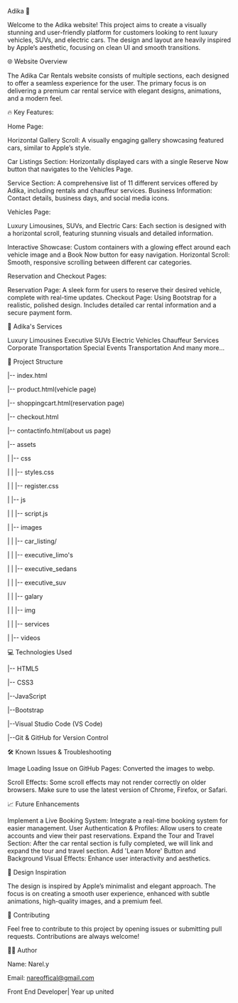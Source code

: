 Adika 🚗

Welcome to the Adika website! This project aims to create a visually stunning and user-friendly platform for customers looking to rent luxury vehicles, SUVs, and electric cars. The design and layout are heavily inspired by Apple’s aesthetic, focusing on clean UI and smooth transitions.

🌐 Website Overview

The Adika Car Rentals website consists of multiple sections, each designed to offer a seamless experience for the user. The primary focus is on delivering a premium car rental service with elegant designs, animations, and a modern feel.

🔥 Key Features:

Home Page:

Horizontal Gallery Scroll: A visually engaging gallery showcasing featured cars, similar to Apple’s style.

Car Listings Section: Horizontally displayed cars with a single Reserve Now button that navigates to the Vehicles Page.

Service Section: A comprehensive list of 11 different services offered by Adika, including rentals and chauffeur services.
Business Information: Contact details, business days, and social media icons.

Vehicles Page:

Luxury Limousines, SUVs, and Electric Cars: Each section is designed with a horizontal scroll, featuring stunning visuals and detailed information.

Interactive Showcase: Custom containers with a glowing effect around each vehicle image and a Book Now button for easy navigation.
Horizontal Scroll: Smooth, responsive scrolling between different car categories.

Reservation and Checkout Pages:

Reservation Page: A sleek form for users to reserve their desired vehicle, complete with real-time updates.
Checkout Page: Using Bootstrap for a realistic, polished design. Includes detailed car rental information and a secure payment form.

💼 Adika's Services

Luxury Limousines
Executive SUVs
Electric Vehicles
Chauffeur Services
Corporate Transportation
Special Events Transportation
And many more...

📁 Project Structure

|-- index.html

|-- product.html(vehicle page)

|-- shoppingcart.html(reservation page)

|-- checkout.html

|-- contactinfo.html(about us page)

|-- assets

|   |-- css

|   |   |-- styles.css

|   |   |-- register.css

|   |-- js

|   |   |-- script.js

|   |-- images

|   |   |-- car_listing/

|   |   |-- executive_limo's

|   |   |-- executive_sedans

|   |   |-- executive_suv

|   |   |-- galary

|   |   |-- img

|   |   |-- services

|   |-- videos



💻 Technologies Used

|-- HTML5

|-- CSS3

|--JavaScript

|--Bootstrap

|--Visual Studio Code (VS Code)

|--Git & GitHub for Version Control


🛠 Known Issues & Troubleshooting

Image Loading Issue on GitHub Pages: Converted the images to webp.

Scroll Effects: Some scroll effects may not render correctly on older browsers. Make sure to use the latest version of Chrome, Firefox, or Safari.

📈 Future Enhancements

Implement a Live Booking System: Integrate a real-time booking system for easier management.
User Authentication & Profiles: Allow users to create accounts and view their past reservations.
Expand the Tour and Travel Section: After the car rental section is fully completed, we will link and expand the tour and travel section.
Add 'Learn More' Button and Background Visual Effects: Enhance user interactivity and aesthetics.

🎨 Design Inspiration

The design is inspired by Apple’s minimalist and elegant approach. The focus is on creating a smooth user experience, enhanced with subtle animations, high-quality images, and a premium feel.


🤝 Contributing

Feel free to contribute to this project by opening issues or submitting pull requests. Contributions are always welcome!

👨‍💻 Author

Name: Narel.y

Email: nareoffical@gmail.com

Front End Developer| Year up united

